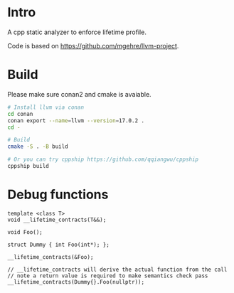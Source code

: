 # Intro
A cpp static analyzer to enforce lifetime profile.

Code is based on https://github.com/mgehre/llvm-project.

# Build
Please make sure conan2 and cmake is avaiable.

```bash
# Install llvm via conan
cd conan
conan export --name=llvm --version=17.0.2 .
cd -

# Build
cmake -S . -B build

# Or you can try cppship https://github.com/qqiangwu/cppship
cppship build
```

# Debug functions
```
template <class T>
void __lifetime_contracts(T&&);

void Foo();

struct Dummy { int Foo(int*); };

__lifetime_contracts(&Foo);

// __lifetime_contracts will derive the actual function from the call
// note a return value is required to make semantics check pass
__lifetime_contracts(Dummy{}.Foo(nullptr));
```